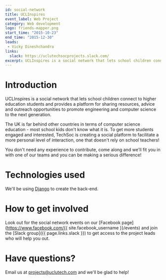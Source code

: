 ```yaml
---
id: social-network
title: UCLInspires
event_label: Web Project
category: Web development
logo: friends-mapper.png
start_time: "2015-10-23"
end_time: "2015-12-30"
leads:
 - Vicky Dineshchandra
links:
  slack: https://uclutechsocprojects.slack.com/
excerpt: UCLInspires is a social network that lets school children connect to higher education students and provides a platform for sharing resources, advice and outreach opportunities to promote engineering and computer science to the next generation.
---
```


# Introduction

UCLInspires is a social network that lets school children connect to higher education students and provides a platform for sharing resources, advice and outreach opportunities to promote engineering and computer science to the next generation.

The UK is far behind other countries in terms of computer science education - most school kids don't know what it is. To get more students engaged and interested, TechSoc is creating a social platform to facilitate a more personal level of interaction, one that doesn't rely on school teachers!

You don't need any experience to contribute, come along and we'll fit you in with one of our teams and you can be making a serious difference!

# Technologies used

We'll be using [Django](https://www.djangoproject.com/) to create the back-end.

# How to get involved

Look out for the social network events on our [Facebook page](https://www.facebook.com/{{ site.facebook_username }}/events) and join the [Slack group]({{ page.links.slack }}) to get access to the project leads who will help you out.

# Have questions?

Email us at <projects@uclutech.com> and we'll be glad to help!
